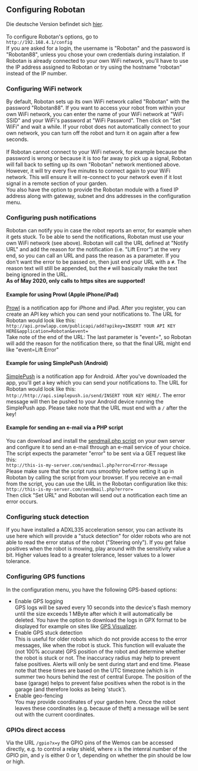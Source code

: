 <H2>Configuring Robotan</H2>
Die deutsche Version befindet sich <A HREF="Configuration_de.md">hier</A>.
<BR><BR>
To configure Robotan's options, go to<BR>
  <code>http://192.168.4.1/config</code>
<BR>
If you are asked for a login, the username is "Robotan" and the password is "Robotan88", unless you chose your own credentials during instalation.  
If Robotan is already connected to your own WiFi network, you'll have to use the IP address assigned to Robotan or try using the 
hostname "robotan" instead of the IP number. 
<H3>Configuring WiFi network</H3>
By default, Robotan sets up its own WiFi network called "Robotan" with the password "Robotan88". If you want to access your robot from 
within your own WiFi network, you can enter the name of your WiFi network at "WiFi SSID" and your WiFi's password at "WiFi Password".  
Then click on "Set WiFi" and wait a while. If your robot does not automatically connect to your own network, you can turn off the robot and
turn it on again after a few seconds.<BR>
<BR>
If Robotan cannot connect to your WiFi network, for example because the password is wrong or because it is too far away to pick up a signal, 
Robotan will fall back to setting up its own "Robotan" network mentioned above. However, it will try every five minutes to connect again to 
your WiFi network. This will ensure it will re-connect to your network even if it lost signal in a remote section of your garden.
<BR>
You also have the option to provide the Robotan module with a fixed IP address along with gateway, subnet and dns addresses in the configuration menu.

<H3>Configuring push notifications</H3>
Robotan can notify you in case the robot reports an error, for example when it gets stuck.  
To be able to send the notifications, Robotan must use your own WiFi network (see above). Robotan will call the URL defined at "Notify URL"
and add the reason for the notification (i.e. "Lift Error") at the very end, so you can call an URL and pass the reason as a parameter. If you don't want the error to be passed on, then just end your URL with a <code>#</code>. The reason text will still be appended, but the <code>#</code> will basically make the text being ignored in the URL.<BR>
<B>As of May 2020, only calls to https sites are supported!</B>
<H4>Example for using Prowl (Apple iPhone/iPad)</H4>
<A HREF="http://www.prowlapp.com">Prowl</A> is a notification app for iPhone and iPad. After you register, you can create an API key which 
you can send your notifications to. The URL for Robotan would look like this:<BR>
<code>http://api.prowlapp.com/publicapi/add?apikey=INSERT YOUR API KEY HERE&application=Robotan&event=</code>
<BR>
Take note of the end of the URL: The last parameter is "event=", so Robotan will add the reason for the notification there, so that the
final URL might end like "event=Lift Error"
<H4>Example for using SimplePush (Android)</H4>
<A HREF="http://www.simplepush.io">SimplePush</A> is a notification app for Android. After you've downloaded the app, you'll get a key which 
you can send your notifications to. The URL for Robotan would look like this:<BR>
<code>http://http://api.simplepush.io/send/INSERT YOUR KEY HERE/</code>. 
The error message will then be pushed to your Android device running the 
SimplePush app. Please take note that the URL must end with a <code>/</code>
after the key!
<BR>
<H4>Example for sending an e-mail via a PHP script</H4>
You can download and install the <A HREF="scripts/sendmail.php">sendmail.php script</A> on your own server and configure it to send an
e-mail through an e-mail service of your choice. The script expects the parameter "error" to be sent via a GET request like this:<BR>
  <code>http://this-is-my-server.com/sendmail.php?error=Error-Message</code>
<BR>
Please make sure that the script runs smoothly before setting it up in Robotan by calling the script from your browser. If you receive
an e-mail from the script, you can use the URL in the Robotan configuration like this:
<BR>
  <code>http://this-is-my-server.com/sendmail.php?error=</code>
<BR>
Then click "Set URL" and Robotan will send out a notification each time an error occurs.

<H3>Configuring stuck detection</H3>
If you have installed a ADXL335 acceleration sensor, you can activate its use here which will provide a "stuck detection" for older robots who are not able to read the error status of the robot ("Steering only"). If you get false positives when the robot is mowing, play around with the sensitivity value a bit. Higher values lead to a greater tolerance, lesser values to a lower tolerance.

<H3>Configuring GPS functions</H3>
In the configuration menu, you have the following GPS-based options:  
<UL>
<LI>Enable GPS logging</LI>
GPS logs will be saved every 10 seconds into the device's flash memory until the size exceeds 1 MByte after which it will automatically be deleted. You have the option to download the logs in GPX format to be displayed for example on sites like <A HREF="http://www.gpsvisualizer.com/map_input">GPS Visualizer</A>.
<LI>Enable GPS stuck detection</LI>
This is useful for older robots which do not provide access to the error messages, like when the robot is stuck. This function will evaluate the (not 100% accurate) GPS position of the robot and determine whether the robot is stuck or not. The inaccuracy radius may help to prevent false positives. Alerts will only be sent during start and end time. Please note that these times are based on the UTC timezone (which is in summer two hours behind the rest of central Europe.  
The position of the base (garage) helps to prevent false positives when the robot is in the garage (and therefore looks as being 'stuck').  
<LI>Enable geo-fencing</LI>
You may provide coordinates of your garden here. Once the robot leaves these coordinates (e.g. because of theft) a message will be sent out with the current coordinates.
</UL>
<H3>GPIOs direct access</H3>
Via the URL <code>/gpio?x=y</code> the GPIO pins of the Wemos can be accessed directly, e.g. to control a relay shield, where <code>x</code> is the intenral number of the GPIO pin, and <code>y</code> is either 0 or 1, depending on whether the pin should be low or high.
